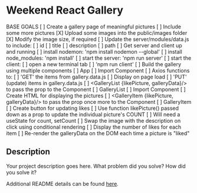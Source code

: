 # Weekend React Gallery

BASE GOALS
[ ] Create a gallery page of meaningful pictures
    [ ] Include some more pictures
        [X] Upload some images into the public/images folder
            [X] Modify the image size, if required
        [ ] Update the server/modules/data.js to include:
            [ ] id
            [ ] title
            [ ] description
            [ ] path
    [ ] Get server and client up and running
        [ ] install nodemon: 'npm install nodemon --global'
        [ ] install node_modules: 'npm install'
        [ ] start the server: 'npm run server'
        [ ] start the client:
            [ ] open a new terminal tab
            [ ] 'npm run client'
[ ] Build the gallery using multiple components
    [ ] App
        [ ] Import Component <GalleryList />
        [ ] Axios functions to:
            [ ] 'GET' the items from gallery.data.js
                [ ] Display on page load
            [ ] 'PUT' (update) items in gallery.data.js
        [ ] <GalleryList {likePicture, galleryData}/> to pass
            the prop to the Component
    [ ] GalleryList
        [ ] Import Component <GalleryItem />
        [ ] Create HTML for displaying the pictures
        [ ] <GalleryItem {likePicture, galleryData}/> to pass
            the prop once more to the Component
    [ ] GalleryItem
        [ ] Create button for updating likes
        [ ] Use function likePicture() passed down as a prop
            to update the individual picture's COUNT
            [ ] Will need a useState for count, setCount
        [ ] Swap the image with the description on click using
            conditional rendering
        [ ] Display the number of likes for each item
        [ ] Re-render the galleryData on the DOM each time a
            picture is "liked"

## Description

Your project description goes here. What problem did you solve? How did you solve it?

Additional README details can be found [here](https://github.com/PrimeAcademy/readme-template/blob/master/README.md).
